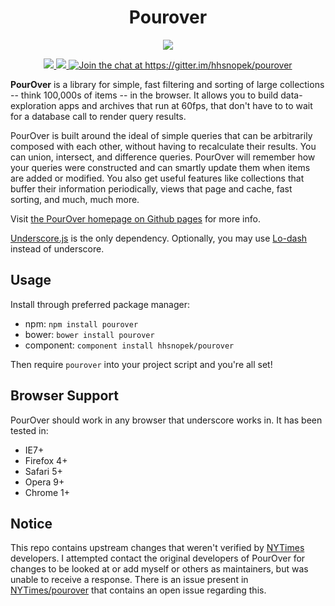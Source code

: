 <h1 align='center'>Pourover</h1>

<p align="center">
  <a href="https://nodei.co/npm/pourover/">
    <img src="https://nodei.co/npm/pourover.png?downloads=true">  
  </a>
</p>

<p align="center">
  <a title='NPM version' href="http://badge.fury.io/js/pourover">
    <img src='http://img.shields.io/npm/v/pourover.svg?style=flat' />
  </a>
  <a title='Build Status' href="https://travis-ci.org/hhsnopek/pourover">
    <img src='http://img.shields.io/travis/hhsnopek/pourover.svg?style=flat' />
  </a>
  <a href="https://gitter.im/hhsnopek/pourover?utm_source=badge&utm_medium=badge&utm_campaign=pr-badge&utm_content=badge">
  <img alt="Join the chat at https://gitter.im/hhsnopek/pourover" src="https://badges.gitter.im/Join%20Chat.svg"/>
  </a>
</p>

**PourOver** is a library for simple, fast filtering and sorting of large collections -- think 100,000s of items -- in the browser. It allows you to build data-exploration apps and archives that run at 60fps, that don't have to to wait for a database call to render query results.

PourOver is built around the ideal of simple queries that can be arbitrarily composed with each other, without having to recalculate their results. You can union, intersect, and difference queries. PourOver will remember how your queries were constructed and can smartly update them when items are added or modified. You also get useful features like collections that buffer their information periodically, views that page and cache, fast sorting, and much, much more.

Visit [the PourOver homepage on Github pages](http://nytimes.github.io/pourover) for more info.

[Underscore.js](http://underscorejs.org/) is the only dependency. Optionally, you may use [Lo-dash](https://lodash.com/) instead of underscore.

## Usage
Install through preferred package manager:
- npm: `npm install pourover`
- bower: `bower install pourover`
- component: `component install hhsnopek/pourover`

Then require `pourover` into your project script and you're all set!

## Browser Support
PourOver should work in any browser that underscore works in. It has been tested in:
- IE7+
- Firefox 4+
- Safari 5+
- Opera 9+
- Chrome 1+

## Notice
This repo contains upstream changes that weren't verified by [NYTimes](//github.com/NYTimes) developers. I attempted contact the original developers of PourOver for changes to be looked at or add myself or others as maintainers, but was unable to receive a response. There is an issue present in [NYTimes/pourover]() that contains an open issue regarding this.

